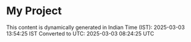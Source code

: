 # My Project

This content is dynamically generated in Indian Time (IST): 2025-03-03 13:54:25 IST
Converted to UTC: 2025-03-03 08:24:25 UTC
